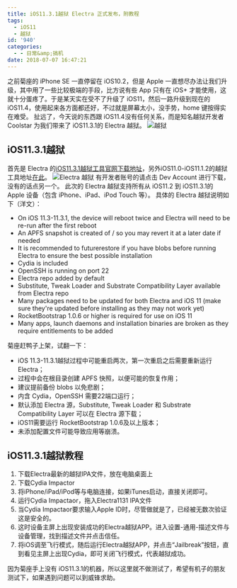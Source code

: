 ```yaml
---
title: iOS11.3.1越狱 Electra 正式发布，附教程
tags:
  - iOS11
  - 越狱
id: '940'
categories:
  - - 日常&amp;搞机
date: 2018-07-07 16:47:21
---
```


之前菊座的 iPhone SE 一直停留在 iOS10.2，但是 Apple 一直想尽办法让我们升级，其中用了一些比较极端的手段，比方说有些 App 只有在 iOS+ 才能使用，这就十分蛋疼了。于是某天实在受不了升级了 iOS11，然后一路升级到现在的 iOS11.4，使用起来各方面都还好，不过就是屏幕太小，没手势，home 键按得实在难受。 扯远了，今天说的东西跟 iOS11.4没有任何关系，而是知名越狱开发者 Coolstar 为我们带来了 iOS11.3.1的 Electra 越狱。 ![越狱](https://www.jubuzz.com/wp-content/uploads/2017/08/cydia-1-1-1.jpg)

## iOS11.3.1越狱

首先是 Electra 的[iOS11.3.1越狱工具官网下载地址](https://coolstar.org/electra/)，另外iOS11.0-iOS11.1.2的越狱工具地址[在此](https://coolstar.org/electra1112)。 ![Electra 越狱](https://i.loli.net/2018/07/07/5b407de28695a.png) 有开发者账号的请点击 Dev Account 进行下载，没有的话点另一个。 此次的 Electra 越狱支持所有从 iOS11.2 到 iOS11.3.1的 Apple 设备（包含 iPhone、iPad、iPod Touch 等）。 具体的 Electra 越狱说明如下（洋文）：

*   On iOS 11.3-11.3.1, the device will reboot twice and Electra will need to be re-run after the first reboot
*   An APFS snapshot is created of / so you may revert it at a later date if needed
*   It is recommended to futurerestore if you have blobs before running Electra to ensure the best possible installation
*   Cydia is included
*   OpenSSH is running on port 22
*   Electra repo added by default
*   Substitute, Tweak Loader and Substrate Compatibility Layer available from Electra repo
*   Many packages need to be updated for both Electra and iOS 11 (make sure they're updated before installing as they may not work yet)
*   RocketBootstrap 1.0.6 or higher is required for use on iOS 11
*   Many apps, launch daemons and installation binaries are broken as they require entitlements to be added

菊座赶鸭子上架，试翻一下：

*   iOS 11.3-11.3.1越狱过程中可能重启两次，第一次重启之后需要重新运行 Electra；
*   过程中会在根目录创建 APFS 快照，以便可能的恢复作用；
*   建议提前备份 blobs 以免悲剧；
*   内含 Cydia，OpenSSH 需要22端口运行；
*   默认添加 Electra 源，Substitute, Tweak Loader 和 Substrate Compatibility Layer 可以在 Electra 源下载；
*   iOS11需要运行 RocketBootstrap 1.0.6及以上版本；
*   未添加配置文件可能导致应用等崩溃。

## iOS11.3.1越狱教程

1.  下载Electra最新的越狱IPA文件，放在电脑桌面上
2.  下载Cydia Impactor
3.  将iPhone/iPad/iPod等与电脑连接，如果iTunes启动，直接关闭即可。
4.  运行Cydia Impactaor，拖入Electra1131 IPA文件
5.  当Cydia Impactaor要求输入Apple ID时，尽管做就是了，已经被无数次验证这是安全的。
6.  这时设备主屏上出现安装成功的Electra越狱APP。进入设置-通用-描述文件与设备管理，找到描述文件并点击信任。
7.  将iOS调至飞行模式，随后运行Electra越狱APP，并点击“Jailbreak”按钮，直到看见主屏上出现Cydia，即可关闭飞行模式，代表越狱成功。

因为菊座手上没有 iOS11.3.1的机器，所以这里就不做测试了，希望有机子的朋友测试下，如果遇到问题可以到威锋求助。